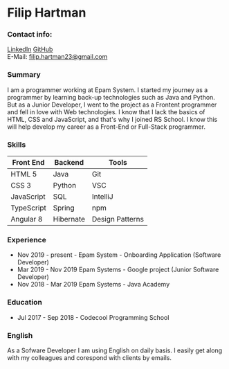 # Filip Hartman

### Contact info:

[LinkedIn](https://www.linkedin.com/in/filip-hartman/)
[GitHub](https://github.com/filipHartman)  
E-Mail: [filip.hartman23@gmail.com](mailto:filip.hartman23@gmail.com)

### Summary
I am a programmer working at Epam System. I started my journey as a programmer by learning back-up technologies such as Java and Python. But as a Junior Developer, I went to the project as a Frontent programmer and fell in love with Web technologies. I know that I lack the basics of HTML, CSS and JavaScript, and that's why I joined RS School. I know this will help develop my career as a Front-End or Full-Stack programmer.

### Skills
Front End|Backend|Tools
---------|-------|-----
HTML 5 | Java | Git
CSS 3 | Python | VSC
JavaScript | SQL | IntelliJ
TypeScript | Spring | npm
Angular 8 | Hibernate | Design Patterns

### Experience
* Nov 2019 - present - Epam System - Onboarding Application (Software Developer)
* Mar 2019 - Nov 2019 Epam Systems - Google project (Junior Software Developer)
* Nov 2018 - Mar 2019 Epam Systems - Java Academy

### Education
* Jul 2017 - Sep 2018 - Codecool Programming School

### English
As a Sofware Developer I am using English on daily basis. I easily get along with my colleagues and corespond with clients by emails.